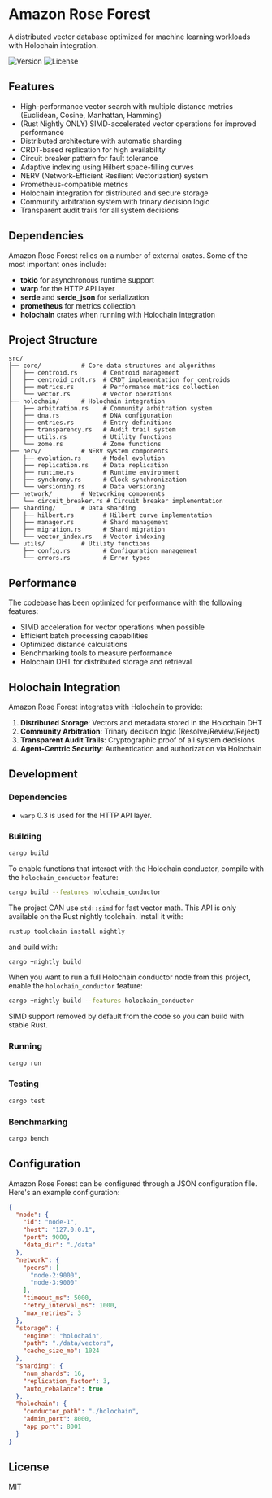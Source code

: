 # Amazon Rose Forest

A distributed vector database optimized for machine learning workloads with Holochain integration.

![Version](https://img.shields.io/badge/version-0.1.0-blue)
![License](https://img.shields.io/badge/license-MIT-green)

## Features

- High-performance vector search with multiple distance metrics (Euclidean, Cosine, Manhattan, Hamming)
- (Rust Nightly ONLY) SIMD-accelerated vector operations for improved performance
- Distributed architecture with automatic sharding
- CRDT-based replication for high availability
- Circuit breaker pattern for fault tolerance
- Adaptive indexing using Hilbert space-filling curves
- NERV (Network-Efficient Resilient Vectorization) system
- Prometheus-compatible metrics
- Holochain integration for distributed and secure storage
- Community arbitration system with trinary decision logic
- Transparent audit trails for all system decisions

## Dependencies

Amazon Rose Forest relies on a number of external crates. Some of the most
important ones include:

- **tokio** for asynchronous runtime support
- **warp** for the HTTP API layer
- **serde** and **serde_json** for serialization
- **prometheus** for metrics collection
- **holochain** crates when running with Holochain integration

## Project Structure

```
src/
├── core/           # Core data structures and algorithms
│   ├── centroid.rs       # Centroid management
│   ├── centroid_crdt.rs  # CRDT implementation for centroids
│   ├── metrics.rs        # Performance metrics collection
│   └── vector.rs         # Vector operations
├── holochain/      # Holochain integration
│   ├── arbitration.rs    # Community arbitration system
│   ├── dna.rs            # DNA configuration
│   ├── entries.rs        # Entry definitions
│   ├── transparency.rs   # Audit trail system
│   ├── utils.rs          # Utility functions
│   └── zome.rs           # Zome functions
├── nerv/           # NERV system components
│   ├── evolution.rs      # Model evolution
│   ├── replication.rs    # Data replication
│   ├── runtime.rs        # Runtime environment
│   ├── synchrony.rs      # Clock synchronization
│   └── versioning.rs     # Data versioning
├── network/        # Networking components
│   └── circuit_breaker.rs # Circuit breaker implementation
├── sharding/       # Data sharding
│   ├── hilbert.rs        # Hilbert curve implementation
│   ├── manager.rs        # Shard management
│   ├── migration.rs      # Shard migration
│   └── vector_index.rs   # Vector indexing
└── utils/          # Utility functions
    ├── config.rs         # Configuration management
    └── errors.rs         # Error types
```

## Performance

The codebase has been optimized for performance with the following features:

- SIMD acceleration for vector operations when possible
- Efficient batch processing capabilities
- Optimized distance calculations
- Benchmarking tools to measure performance
- Holochain DHT for distributed storage and retrieval

## Holochain Integration

Amazon Rose Forest integrates with Holochain to provide:

1. **Distributed Storage**: Vectors and metadata stored in the Holochain DHT
2. **Community Arbitration**: Trinary decision logic (Resolve/Review/Reject)
3. **Transparent Audit Trails**: Cryptographic proof of all system decisions
4. **Agent-Centric Security**: Authentication and authorization via Holochain

## Development

### Dependencies

- `warp` 0.3 is used for the HTTP API layer.

### Building

```bash
cargo build
```

To enable functions that interact with the Holochain conductor, compile with the
`holochain_conductor` feature:

```bash
cargo build --features holochain_conductor
```

The project CAN use `std::simd` for fast vector math. This API is only
available on the Rust nightly toolchain. Install it with:

```bash
rustup toolchain install nightly
```

and build with:

```bash
cargo +nightly build
```

When you want to run a full Holochain conductor node from this project,
enable the `holochain_conductor` feature:

```bash
cargo +nightly build --features holochain_conductor
```

 SIMD support removed by default from the code so you can build with stable Rust.

### Running

```bash
cargo run
```

### Testing

```bash
cargo test
```

### Benchmarking

```bash
cargo bench
```

## Configuration

Amazon Rose Forest can be configured through a JSON configuration file. Here's an example configuration:

```json
{
  "node": {
    "id": "node-1",
    "host": "127.0.0.1",
    "port": 9000,
    "data_dir": "./data"
  },
  "network": {
    "peers": [
      "node-2:9000",
      "node-3:9000"
    ],
    "timeout_ms": 5000,
    "retry_interval_ms": 1000,
    "max_retries": 3
  },
  "storage": {
    "engine": "holochain",
    "path": "./data/vectors",
    "cache_size_mb": 1024
  },
  "sharding": {
    "num_shards": 16,
    "replication_factor": 3,
    "auto_rebalance": true
  },
  "holochain": {
    "conductor_path": "./holochain",
    "admin_port": 8000,
    "app_port": 8001
  }
}
```

## License

MIT
